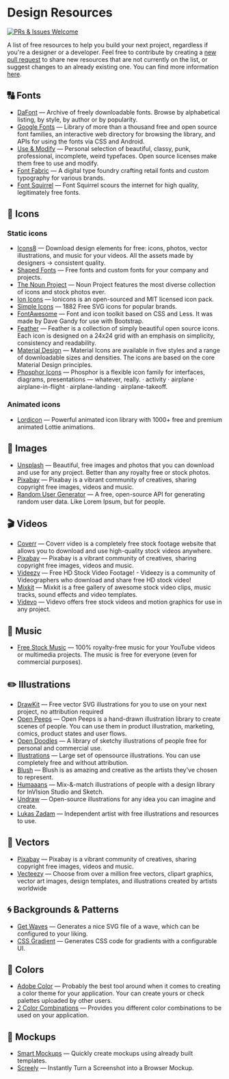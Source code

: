 # Design Resources

[![PRs & Issues Welcome](https://img.shields.io/badge/PRs%20&%20Issues-welcome-brightgreen.svg)](https://github.com/reinaldosimoes/design-resources/pulls)

A list of free resources to help you build your next project, regardless if you're a designer or a developer. Feel free to contribute by creating a [new pull request](https://github.com/reinaldosimoes/design-resources/pulls) to share new resources that are not currently on the list, or suggest changes to an already existing one. You can find more information [here](https://github.com/reinaldosimoes/design-resources/blob/main/CONTRIBUTING.md).

## 🔠 Fonts

- [DaFont](https://wwww.dafont.com) — Archive of freely downloadable fonts. Browse by alphabetical listing, by style, by author or by popularity.
- [Google Fonts](https://fonts.google.com) — Library of more than a thousand free and open source font families, an interactive web directory for browsing the library, and APIs for using the fonts via CSS and Android.
- [Use & Modify](https://usemodify.com) — Personal selection of beautiful, classy, punk, professional, incomplete, weird typefaces. Open source licenses make them free to use and modify.
- [Font Fabric](https://www.fontfabric.com/free-fonts) — A digital type foundry crafting retail fonts and custom typography for various brands.
- [Font Squirrel](https://www.fontsquirrel.com) — Font Squirrel scours the internet for high quality, legitimately free fonts.

## 👤 Icons

### Static icons

- [Icons8](https://icons8.com/icons) — Download design elements for free: icons, photos, vector illustrations, and music for your videos. All the assets made by designers → consistent quality.
- [Shaped Fonts](https://shapedfonts.com/iconclub) — Free fonts and custom fonts for your company and projects.
- [The Noun Project](https://thenounproject.com) — Noun Project features the most diverse collection of icons and stock photos ever.
- [Ion Icons](https://ionicons.com) — Ionicons is an open-sourced and MIT licensed icon pack.
- [Simple Icons](https://simpleicons.org) — 1882 Free SVG icons for popular brands.
- [FontAwesome](https://fontawesome.com) — Font and icon toolkit based on CSS and Less. It was made by Dave Gandy for use with Bootstrap.
- [Feather](https://feathericons.com) — Feather is a collection of simply beautiful open source icons. Each icon is designed on a 24x24 grid with an emphasis on simplicity, consistency and readability.
- [Material Design](https://material.io/resources/icons) — Material Icons are available in five styles and a range of downloadable sizes and densities. The icons are based on the core Material Design principles.
- [Phosphor Icons](https://phosphoricons.com) — Phosphor is a flexible icon family for interfaces, diagrams, presentations — whatever, really. · activity · airplane · airplane-in-flight · airplane-landing · airplane-takeoff.

### Animated icons

- [Lordicon](https://lordicon.com/free-icons) — Powerful animated icon library with 1000+ free and premium animated Lottie animations.

## 🌅 Images

- [Unsplash](https://unsplash.com) — Beautiful, free images and photos that you can download and use for any project. Better than any royalty free or stock photos.
- [Pixabay](https://pixabay.com) — Pixabay is a vibrant community of creatives, sharing copyright free images, videos and music.
- [Random User Generator](randomuser.me) — A free, open-source API for generating random user data. Like Lorem Ipsum, but for people.

## 🎬 Videos

- [Coverr](https://coverr.co) — Coverr video is a completely free stock footage website that allows you to download and use high-quality stock videos anywhere.
- [Pixabay](https://pixabay.com) — Pixabay is a vibrant community of creatives, sharing copyright free images, videos and music.
- [Videezy](https://www.videezy.com) — Free HD Stock Video Footage! - Videezy is a community of Videographers who download and share free HD stock video!
- [Mixkit](https://mixkit.co) — Mixkit is a free gallery of awesome stock video clips, music tracks, sound effects and video templates.
- [Videvo](https://www.videvo.net/stock-video-footage) — Videvo offers free stock videos and motion graphics for use in any project.

## 🎸 Music

- [Free Stock Music](https://www.free-stock-music.com) — 100% royalty-free music for your YouTube videos or multimedia projects. The music is free for everyone (even for commercial purposes).

## ✏️ Illustrations

- [DrawKit](https://www.drawkit.io/#products) — Free vector SVG illustrations for you to use on your next project, no attribution required
- [Open Peeps](https://www.openpeeps.com) — Open Peeps is a hand-drawn illustration library to create scenes of people. You can use them in product illustration, marketing, comics, product states and user flows.
- [Open Doodles](https://www.opendoodles.com) — A library of sketchy illustrations of people free for personal and commercial use.
- [Illustrations](https://illustrations.co) — Large set of opensource illustrations. You can use completely free and without attribution.
- [Blush](https://blush.design) — Blush is as amazing and creative as the artists they've chosen to represent.
- [Humaaans](https://www.humaaans.com) — Mix-&-match illustrations of people with a design library for InVIsion Studio and Sketch.
- [Undraw](https://undraw.co/illustrations) — Open-source illustrations for any idea you can imagine and create.
- [Lukas Zadam](https://lukaszadam.com/illustrations) — Independent artist with free illustrations and resources to use.

## 📐 Vectors

- [Pixabay](https://pixabay.com) — Pixabay is a vibrant community of creatives, sharing copyright free images, videos and music.
- [Vecteezy](https://www.vecteezy.com) — Choose from over a million free vectors, clipart graphics, vector art images, design templates, and illustrations created by artists worldwide

## 🌀 Backgrounds & Patterns

- [Get Waves](https://getwaves.io) — Generates a nice SVG file of a wave, which can be configured to your liking.
- [CSS Gradient](https://cssgradient.io) — Generates CSS code for gradients with a configurable UI.

## 🎨 Colors

- [Adobe Color](https://color.adobe.com) — Probably the best tool around when it comes to creating a color theme for your application. Your can create yours or check palettes uploaded by other users.
- [2 Color Combinations](https://2colors.colorion.co/) — Provides you different color combinations to be used on your application.

## 💭 Mockups

- [Smart Mockups](https://smartmockups.com) — Quickly create mockups using already built templates.
- [Screely](https://www.screely.com) — Instantly Turn a Screenshot into a Browser Mockup.
